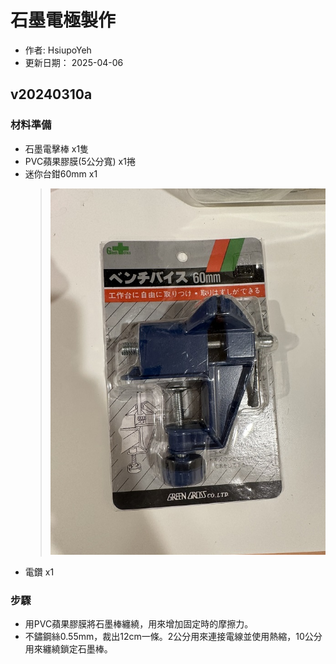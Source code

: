 # 石墨電極製作
+ 作者: HsiupoYeh
+ 更新日期： 2025-04-06

## v20240310a
### 材料準備
+ 石墨電擊棒 x1隻
+ PVC蘋果膠膜(5公分寬) x1捲
+ 迷你台鉗60mm x1
  > ![迷你台鉗60mm](迷你台鉗60mm.jpg)
+ 電鑽 x1

   
### 步驟
+ 用PVC蘋果膠膜將石墨棒纏繞，用來增加固定時的摩擦力。
+ 不鏽鋼絲0.55mm，裁出12cm一條。2公分用來連接電線並使用熱縮，10公分用來纏繞鎖定石墨棒。
